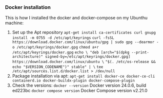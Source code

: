 ### Docker installation

This is how I installed the docker and docker-compose on my Ubunthu machine:
1. Set up the Apt repository
  ```apt-get install ca-certificates curl gnupg```
  ```install -m 0755 -d /etc/apt/keyrings```
  ```curl -fsSL https://download.docker.com/linux/ubuntu/gpg | sudo gpg --dearmor -o /etc/apt/keyrings/docker.gpg```
  ```chmod a+r /etc/apt/keyrings/docker.gpg```
  ```echo \ "deb [arch="$(dpkg --print-architecture)" signed-by=/etc/apt/keyrings/docker.gpg] https://download.docker.com/linux/ubuntu \```
  ```"$(. /etc/os-release && echo "$VERSION_CODENAME")" stable" | \```
  ```tee /etc/apt/sources.list.d/docker.list > /dev/null```
2. Package installation via apt:
   ```apt-get install docker-ce docker-ce-cli containerd.io docker-buildx-plugin docker-compose-plugin```
3. Check the versions:
   ```docker --version```
   Docker version 24.0.6, build ed223bc
   ```docker compose version```
   Docker Compose version v2.21.0
